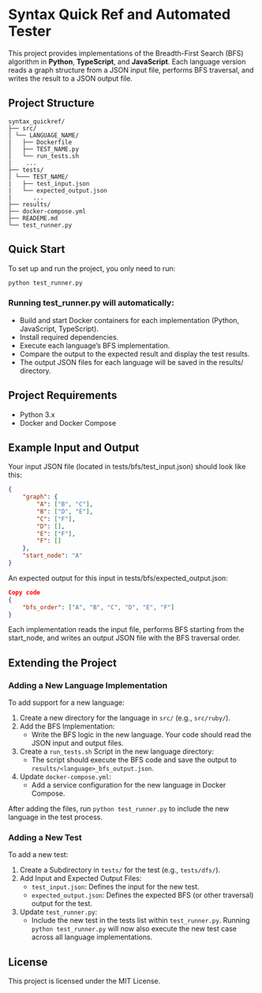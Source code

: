 # Syntax Quick Ref and Automated Tester

This project provides implementations of the Breadth-First Search (BFS) algorithm in **Python**, **TypeScript**, and **JavaScript**. Each language version reads a graph structure from a JSON input file, performs BFS traversal, and writes the result to a JSON output file.

## Project Structure
```arduino
syntax_quickref/ 
├── src/ 
│ └── LANGUAGE_NAME/ 
|   ├── Dockerfile
│   ├── TEST_NAME.py 
│   └── run_tests.sh 
|    ...
├── tests/ 
│ └─── TEST_NAME/ 
|   ├── test_input.json
|   └── expected_output.json 
|      ...
├── results/ 
├── docker-compose.yml
├── READEME.md
└── test_runner.py
```

## Quick Start

To set up and run the project, you only need to run:

```bash
python test_runner.py
```

### Running test_runner.py will automatically:

* Build and start Docker containers for each implementation (Python, JavaScript, TypeScript).
* Install required dependencies.
* Execute each language’s BFS implementation.
* Compare the output to the expected result and display the test results.
* The output JSON files for each language will be saved in the results/ directory.

## Project Requirements

* Python 3.x
* Docker and Docker Compose

## Example Input and Output

Your input JSON file (located in tests/bfs/test_input.json) should look like this:

```json
{
    "graph": {
        "A": ["B", "C"],
        "B": ["D", "E"],
        "C": ["F"],
        "D": [],
        "E": ["F"],
        "F": []
    },
    "start_node": "A"
}
```
An expected output for this input in tests/bfs/expected_output.json:

```json
Copy code
{
    "bfs_order": ["A", "B", "C", "D", "E", "F"]
}
```

Each implementation reads the input file, performs BFS starting from the start_node, and writes an output JSON file with the BFS traversal order.

## Extending the Project

### Adding a New Language Implementation

To add support for a new language:

1. Create a new directory for the language in `src/` (e.g., `src/ruby/`).
2. Add the BFS Implementation:
    * Write the BFS logic in the new language. Your code should read the JSON input and output files.
3. Create a `run_tests.sh` Script in the new language directory:
    * The script should execute the BFS code and save the output to `results/<language>_bfs_output.json`.
4. Update `docker-compose.yml`:
    * Add a service configuration for the new language in Docker Compose.

After adding the files, run `python test_runner.py` to include the new language in the test process.

### Adding a New Test

To add a new test:

1. Create a Subdirectory in `tests/` for the test (e.g., `tests/dfs/`).
2. Add Input and Expected Output Files:
    * `test_input.json`: Defines the input for the new test.
    * `expected_output.json`: Defines the expected BFS (or other traversal) output for the test.
3. Update `test_runner.py`:
    * Include the new test in the tests list within `test_runner.py`.
Running `python test_runner.py` will now also execute the new test case across all language implementations.

## License
This project is licensed under the MIT License.
